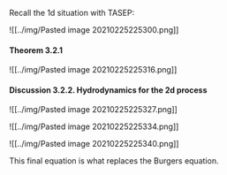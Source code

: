Recall the 1d situation with TASEP:

![[../img/Pasted image 20210225225300.png]]

#### Theorem 3.2.1

![[../img/Pasted image 20210225225316.png]]

#### Discussion 3.2.2. Hydrodynamics for the 2d process

![[../img/Pasted image 20210225225327.png]]

![[../img/Pasted image 20210225225334.png]]

![[../img/Pasted image 20210225225340.png]]

This final equation is what replaces the Burgers equation.